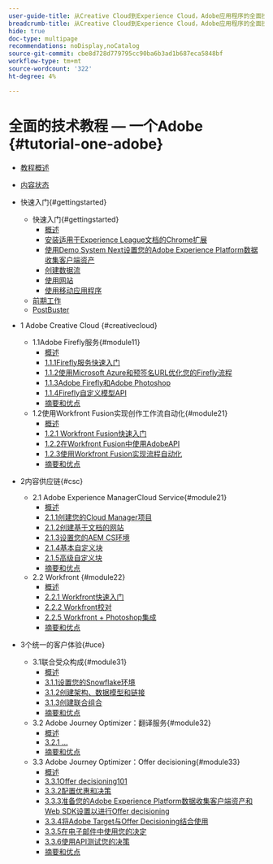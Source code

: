 ```yaml
---
user-guide-title: 从Creative Cloud到Experience Cloud，Adobe应用程序的全面技术教程
breadcrumb-title: 从Creative Cloud到Experience Cloud，Adobe应用程序的全面技术教程
hide: true
doc-type: multipage
recommendations: noDisplay,noCatalog
source-git-commit: cbe8d728d779795cc90ba6b3ad1b687eca5848bf
workflow-type: tm+mt
source-wordcount: '322'
ht-degree: 4%

---
```



# 全面的技术教程 — 一个Adobe {#tutorial-one-adobe}

+ [教程概述](/help/tutorial-one-adobe/overview.md)
+ [内容状态](/help/tutorial-one-adobe/status.md)

+ 快速入门{#gettingstarted}
   + 快速入门{#gettingstarted}
      + [概述](/help/tutorial-one-adobe/modules/getting-started/gettingstarted/getting-started.md)
      + [安装适用于Experience League文档的Chrome扩展](/help/tutorial-one-adobe/modules/getting-started/gettingstarted/ex1.md)
      + [使用Demo System Next设置您的Adobe Experience Platform数据收集客户端资产](/help/tutorial-one-adobe/modules/getting-started/gettingstarted/ex2.md)
      + [创建数据流](/help/tutorial-one-adobe/modules/getting-started/gettingstarted/ex3.md)
      + [使用网站](/help/tutorial-one-adobe/modules/getting-started/gettingstarted/ex4.md)
      + [使用移动应用程序](/help/tutorial-one-adobe/modules/getting-started/gettingstarted/ex5.md)
   + [前期工作](/help/tutorial-one-adobe/prework.md)
   + [PostBuster](/help/tutorial-one-adobe/postbuster.md)

+ 1 Adobe Creative Cloud {#creativecloud}
   + 1.1Adobe Firefly服务{#module11}
      + [概述](/help/tutorial-one-adobe/modules/creative-cloud/module1.1/firefly-services.md)
      + [1.1.1Firefly服务快速入门](/help/tutorial-one-adobe/modules/creative-cloud/module1.1/ex1.md)
      + [1.1.2使用Microsoft Azure和预签名URL优化您的Firefly流程](/help/tutorial-one-adobe/modules/creative-cloud/module1.1/ex2.md)
      + [1.1.3Adobe Firefly和Adobe Photoshop](/help/tutorial-one-adobe/modules/creative-cloud/module1.1/ex3.md)
      + [1.1.4Firefly自定义模型API](/help/tutorial-one-adobe/modules/creative-cloud/module1.1/ex4.md)
      + [摘要和优点](/help/tutorial-one-adobe/modules/creative-cloud/module1.1/summary.md)
   + 1.2使用Workfront Fusion实现创作工作流自动化{#module21}
      + [概述](/help/tutorial-one-adobe/modules/creative-cloud/module1.2/automation.md)
      + [1.2.1 Workfront Fusion快速入门](/help/tutorial-one-adobe/modules/creative-cloud/module1.2/ex1.md)
      + [1.2.2在Workfront Fusion中使用AdobeAPI](/help/tutorial-one-adobe/modules/creative-cloud/module1.2/ex2.md)
      + [1.2.3使用Workfront Fusion实现流程自动化](/help/tutorial-one-adobe/modules/creative-cloud/module1.2/ex3.md)
      + [摘要和优点](/help/tutorial-one-adobe/modules/creative-cloud/module1.2/summary.md)

+ 2内容供应链{#csc}
   + 2.1 Adobe Experience ManagerCloud Service{#module21}
      + [概述](/help/tutorial-one-adobe/modules/csc/module2.1/aemcs.md)
      + [2.1.1创建您的Cloud Manager项目](/help/tutorial-one-adobe/modules/csc/module2.1/ex1.md)
      + [2.1.2创建基于文档的网站](/help/tutorial-one-adobe/modules/csc/module2.1/ex2.md)
      + [2.1.3设置您的AEM CS环境](/help/tutorial-one-adobe/modules/csc/module2.1/ex3.md)
      + [2.1.4基本自定义块](/help/tutorial-one-adobe/modules/csc/module2.1/ex4.md)
      + [2.1.5高级自定义块](/help/tutorial-one-adobe/modules/csc/module2.1/ex5.md)
      + [摘要和优点](/help/tutorial-one-adobe/modules/csc/module2.1/summary.md)
   + 2.2 Workfront {#module22}
      + [概述](/help/tutorial-one-adobe/modules/csc/module2.2/workfront.md)
      + [2.2.1 Workfront快速入门](/help/tutorial-one-adobe/modules/csc/module2.2/ex1.md)
      + [2.2.2 Workfront校对](/help/tutorial-one-adobe/modules/csc/module2.2/ex2.md)
      + [2.2.5 Workfront + Photoshop集成](/help/tutorial-one-adobe/modules/csc/module2.2/ex5.md)
      + [摘要和优点](/help/tutorial-one-adobe/modules/csc/module2.2/summary.md)

+ 3个统一的客户体验{#uce}
   + 3.1联合受众构成{#module31}
      + [概述](/help/tutorial-one-adobe/modules/uce/module3.1/fac.md)
      + [3.1.1设置您的Snowflake环境](/help/tutorial-one-adobe/modules/uce/module3.1/ex1.md)
      + [3.1.2创建架构、数据模型和链接](/help/tutorial-one-adobe/modules/uce/module3.1/ex2.md)
      + [3.1.3创建联合组合](/help/tutorial-one-adobe/modules/uce/module3.1/ex3.md)
      + [摘要和优点](/help/tutorial-one-adobe/modules/uce/module3.1/summary.md)
   + 3.2 Adobe Journey Optimizer：翻译服务{#module32}
      + [概述](/help/tutorial-one-adobe/modules/uce/module3.2/ajotranslationsvcs.md)
      + [3.2.1 ...](/help/tutorial-one-adobe/modules/uce/module3.2/ex1.md)
      + [摘要和优点](/help/tutorial-one-adobe/modules/uce/module3.2/summary.md)
   + 3.3 Adobe Journey Optimizer：Offer decisioning{#module33}
      + [概述](/help/tutorial-one-adobe/modules/uce/module3.3/offer-decisioning.md)
      + [3.3.1Offer decisioning101](/help/tutorial-one-adobe/modules/uce/module3.3/ex1.md)
      + [3.3.2配置优惠和决策](/help/tutorial-one-adobe/modules/uce/module3.3/ex2.md)
      + [3.3.3准备您的Adobe Experience Platform数据收集客户端资产和Web SDK设置以进行Offer decisioning](/help/tutorial-one-adobe/modules/uce/module3.3/ex3.md)
      + [3.3.4将Adobe Target与Offer Decisioning结合使用](/help/tutorial-one-adobe/modules/uce/module3.3/ex4.md)
      + [3.3.5在电子邮件中使用您的决定](/help/tutorial-one-adobe/modules/uce/module3.3/ex5.md)
      + [3.3.6使用API测试您的决策](/help/tutorial-one-adobe/modules/uce/module3.3/ex6.md)
      + [摘要和优点](/help/tutorial-one-adobe/modules/uce/module3.3/summary.md)

